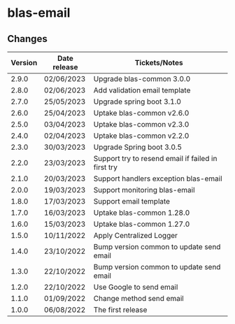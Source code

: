 # blas-email

## Changes

| Version | Date release | Tickets/Notes                                      |
|---------|--------------|----------------------------------------------------|
| 2.9.0   | 02/06/2023   | Upgrade blas-common 3.0.0                          |
| 2.8.0   | 02/06/2023   | Add validation email template                      |
| 2.7.0   | 25/05/2023   | Upgrade spring boot 3.1.0                          |
| 2.6.0   | 25/04/2023   | Uptake blas-common v2.6.0                          |
| 2.5.0   | 03/04/2023   | Uptake blas-common v2.3.0                          |
| 2.4.0   | 02/04/2023   | Uptake blas-common v2.2.0                          |
| 2.3.0   | 30/03/2023   | Upgrade Spring boot 3.0.5                          |
| 2.2.0   | 23/03/2023   | Support try to resend email if failed in first try |
| 2.1.0   | 20/03/2023   | Support handlers exception blas-email              |
| 2.0.0   | 19/03/2023   | Support monitoring blas-email                      |
| 1.8.0   | 17/03/2023   | Support email template                             |
| 1.7.0   | 16/03/2023   | Uptake blas-common 1.28.0                          |
| 1.6.0   | 15/03/2023   | Uptake blas-common 1.27.0                          |
| 1.5.0   | 10/11/2022   | Apply Centralized Logger                           |
| 1.4.0   | 23/10/2022   | Bump version common to update send email           |
| 1.3.0   | 22/10/2022   | Bump version common to update send email           |
| 1.2.0   | 22/10/2022   | Use Google to send email                           |
| 1.1.0   | 01/09/2022   | Change method send email                           |
| 1.0.0   | 06/08/2022   | The first release                                  |
